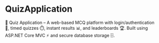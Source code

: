 # QuizApplication
🎯 Quiz Application – A web-based MCQ platform with login/authentication 🔐, timed quizzes ⏱️, instant results 📊, and leaderboards 🏆. Built using ASP.NET Core MVC ⚡ and secure database storage 🗄️.
